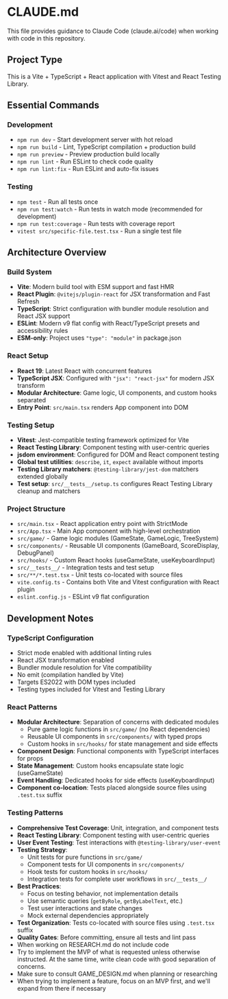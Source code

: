 # CLAUDE.md

This file provides guidance to Claude Code (claude.ai/code) when working with code in this repository.

## Project Type
This is a Vite + TypeScript + React application with Vitest and React Testing Library.

## Essential Commands

### Development
- `npm run dev` - Start development server with hot reload
- `npm run build` - Lint, TypeScript compilation + production build
- `npm run preview` - Preview production build locally
- `npm run lint` - Run ESLint to check code quality
- `npm run lint:fix` - Run ESLint and auto-fix issues

### Testing
- `npm test` - Run all tests once
- `npm run test:watch` - Run tests in watch mode (recommended for development)
- `npm run test:coverage` - Run tests with coverage report
- `vitest src/specific-file.test.tsx` - Run a single test file

## Architecture Overview

### Build System
- **Vite**: Modern build tool with ESM support and fast HMR
- **React Plugin**: `@vitejs/plugin-react` for JSX transformation and Fast Refresh
- **TypeScript**: Strict configuration with bundler module resolution and React JSX support
- **ESLint**: Modern v9 flat config with React/TypeScript presets and accessibility rules
- **ESM-only**: Project uses `"type": "module"` in package.json

### React Setup
- **React 19**: Latest React with concurrent features
- **TypeScript JSX**: Configured with `"jsx": "react-jsx"` for modern JSX transform
- **Modular Architecture**: Game logic, UI components, and custom hooks separated
- **Entry Point**: `src/main.tsx` renders App component into DOM

### Testing Setup
- **Vitest**: Jest-compatible testing framework optimized for Vite
- **React Testing Library**: Component testing with user-centric queries
- **jsdom environment**: Configured for DOM and React component testing
- **Global test utilities**: `describe`, `it`, `expect` available without imports
- **Testing Library matchers**: `@testing-library/jest-dom` matchers extended globally
- **Test setup**: `src/__tests__/setup.ts` configures React Testing Library cleanup and matchers

### Project Structure
- `src/main.tsx` - React application entry point with StrictMode
- `src/App.tsx` - Main App component with high-level orchestration
- `src/game/` - Game logic modules (GameState, GameLogic, TreeSystem)
- `src/components/` - Reusable UI components (GameBoard, ScoreDisplay, DebugPanel)
- `src/hooks/` - Custom React hooks (useGameState, useKeyboardInput)
- `src/__tests__/` - Integration tests and test setup
- `src/**/*.test.tsx` - Unit tests co-located with source files
- `vite.config.ts` - Contains both Vite and Vitest configuration with React plugin
- `eslint.config.js` - ESLint v9 flat configuration

## Development Notes

### TypeScript Configuration
- Strict mode enabled with additional linting rules
- React JSX transformation enabled
- Bundler module resolution for Vite compatibility
- No emit (compilation handled by Vite)
- Targets ES2022 with DOM types included
- Testing types included for Vitest and Testing Library

### React Patterns
- **Modular Architecture**: Separation of concerns with dedicated modules
  - Pure game logic functions in `src/game/` (no React dependencies)
  - Reusable UI components in `src/components/` with typed props
  - Custom hooks in `src/hooks/` for state management and side effects
- **Component Design**: Functional components with TypeScript interfaces for props
- **State Management**: Custom hooks encapsulate state logic (useGameState)
- **Event Handling**: Dedicated hooks for side effects (useKeyboardInput)
- **Component co-location**: Tests placed alongside source files using `.test.tsx` suffix

### Testing Patterns
- **Comprehensive Test Coverage**: Unit, integration, and component tests
- **React Testing Library**: Component testing with user-centric queries
- **User Event Testing**: Test interactions with `@testing-library/user-event` 
- **Testing Strategy**:
  - Unit tests for pure functions in `src/game/`
  - Component tests for UI components in `src/components/`
  - Hook tests for custom hooks in `src/hooks/`
  - Integration tests for complete user workflows in `src/__tests__/`
- **Best Practices**:
  - Focus on testing behavior, not implementation details
  - Use semantic queries (`getByRole`, `getByLabelText`, etc.)
  - Test user interactions and state changes
  - Mock external dependencies appropriately
- **Test Organization**: Tests co-located with source files using `.test.tsx` suffix
- **Quality Gates**: Before committing, ensure all tests and lint pass
- When working on RESEARCH.md do not include code
- Try to implement the MVP of what is requested unless otherwise instructed. At the same time, write clean code with good separation of concerns.
- Make sure to consult GAME_DESIGN.md when planning or researching
- When trying to implement a feature, focus on an MVP first, and we'll expand from there if necessary